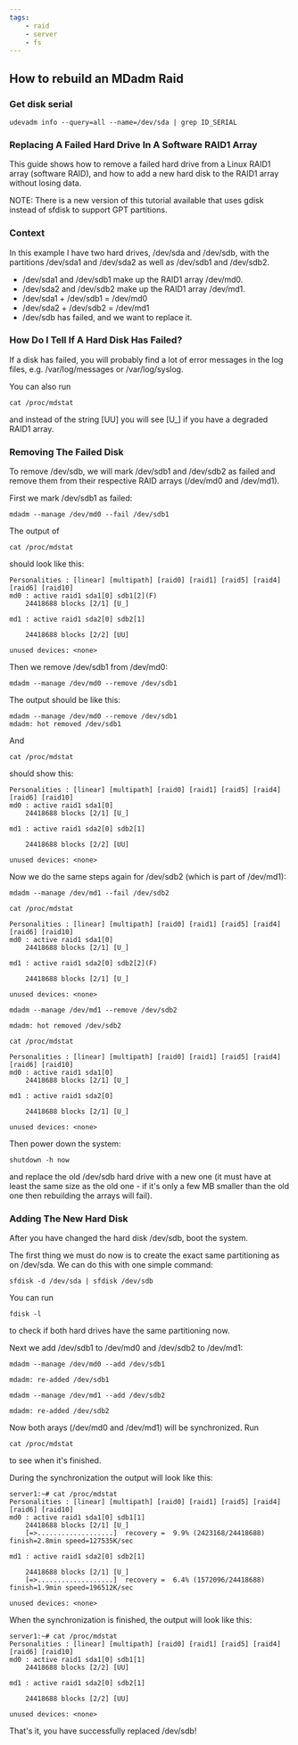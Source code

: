 ```yaml
---
tags:
    - raid
    - server
    - fs
---
```


## How to rebuild an MDadm Raid

### Get disk serial

    udevadm info --query=all --name=/dev/sda | grep ID_SERIAL

### Replacing A Failed Hard Drive In A Software RAID1 Array

This guide shows how to remove a failed hard drive from a Linux RAID1 array (software RAID), and how to add a new hard disk to the RAID1 array without losing data.

NOTE: There is a new version of this tutorial available that uses gdisk instead of sfdisk to support GPT partitions.

### Context

In this example I have two hard drives, /dev/sda and /dev/sdb, with the partitions /dev/sda1 and /dev/sda2 as well as /dev/sdb1 and /dev/sdb2.

- /dev/sda1 and /dev/sdb1 make up the RAID1 array /dev/md0.
- /dev/sda2 and /dev/sdb2 make up the RAID1 array /dev/md1.
- /dev/sda1 + /dev/sdb1 = /dev/md0
- /dev/sda2 + /dev/sdb2 = /dev/md1
- /dev/sdb has failed, and we want to replace it.

### How Do I Tell If A Hard Disk Has Failed?

If a disk has failed, you will probably find a lot of error messages in the log files, e.g. /var/log/messages or /var/log/syslog.

You can also run

    cat /proc/mdstat

and instead of the string [UU] you will see [U_] if you have a degraded RAID1 array.

### Removing The Failed Disk

To remove /dev/sdb, we will mark /dev/sdb1 and /dev/sdb2 as failed and remove them from their respective RAID arrays (/dev/md0 and /dev/md1).

First we mark /dev/sdb1 as failed:

    mdadm --manage /dev/md0 --fail /dev/sdb1

The output of

    cat /proc/mdstat

should look like this:

    Personalities : [linear] [multipath] [raid0] [raid1] [raid5] [raid4] [raid6] [raid10]
    md0 : active raid1 sda1[0] sdb1[2](F)
        24418688 blocks [2/1] [U_]

    md1 : active raid1 sda2[0] sdb2[1]

        24418688 blocks [2/2] [UU]

    unused devices: <none>

Then we remove /dev/sdb1 from /dev/md0:

    mdadm --manage /dev/md0 --remove /dev/sdb1

The output should be like this:

    mdadm --manage /dev/md0 --remove /dev/sdb1
    mdadm: hot removed /dev/sdb1

And

    cat /proc/mdstat

should show this:

    Personalities : [linear] [multipath] [raid0] [raid1] [raid5] [raid4] [raid6] [raid10]
    md0 : active raid1 sda1[0]
        24418688 blocks [2/1] [U_]

    md1 : active raid1 sda2[0] sdb2[1]

        24418688 blocks [2/2] [UU]

    unused devices: <none>

Now we do the same steps again for /dev/sdb2 (which is part of /dev/md1):

    mdadm --manage /dev/md1 --fail /dev/sdb2

    cat /proc/mdstat

    Personalities : [linear] [multipath] [raid0] [raid1] [raid5] [raid4] [raid6] [raid10]
    md0 : active raid1 sda1[0]
        24418688 blocks [2/1] [U_]

    md1 : active raid1 sda2[0] sdb2[2](F)

        24418688 blocks [2/1] [U_]

    unused devices: <none>

    mdadm --manage /dev/md1 --remove /dev/sdb2

    mdadm: hot removed /dev/sdb2

    cat /proc/mdstat

    Personalities : [linear] [multipath] [raid0] [raid1] [raid5] [raid4] [raid6] [raid10]
    md0 : active raid1 sda1[0]
        24418688 blocks [2/1] [U_]

    md1 : active raid1 sda2[0]

        24418688 blocks [2/1] [U_]

    unused devices: <none>

Then power down the system:

    shutdown -h now

and replace the old /dev/sdb hard drive with a new one (it must have at least the same size as the old one - if it's only a few MB smaller than the old one then rebuilding the arrays will fail).

### Adding The New Hard Disk

After you have changed the hard disk /dev/sdb, boot the system.

The first thing we must do now is to create the exact same partitioning as on /dev/sda. We can do this with one simple command:

    sfdisk -d /dev/sda | sfdisk /dev/sdb

You can run

    fdisk -l

to check if both hard drives have the same partitioning now.

Next we add /dev/sdb1 to /dev/md0 and /dev/sdb2 to /dev/md1:

    mdadm --manage /dev/md0 --add /dev/sdb1

    mdadm: re-added /dev/sdb1

    mdadm --manage /dev/md1 --add /dev/sdb2

    mdadm: re-added /dev/sdb2

Now both arays (/dev/md0 and /dev/md1) will be synchronized. Run

    cat /proc/mdstat

to see when it's finished.

During the synchronization the output will look like this:

    server1:~# cat /proc/mdstat
    Personalities : [linear] [multipath] [raid0] [raid1] [raid5] [raid4] [raid6] [raid10]
    md0 : active raid1 sda1[0] sdb1[1]
        24418688 blocks [2/1] [U_]
        [=>...................]  recovery =  9.9% (2423168/24418688) finish=2.8min speed=127535K/sec

    md1 : active raid1 sda2[0] sdb2[1]

        24418688 blocks [2/1] [U_]
        [=>...................]  recovery =  6.4% (1572096/24418688) finish=1.9min speed=196512K/sec

    unused devices: <none>

When the synchronization is finished, the output will look like this:

    server1:~# cat /proc/mdstat
    Personalities : [linear] [multipath] [raid0] [raid1] [raid5] [raid4] [raid6] [raid10]
    md0 : active raid1 sda1[0] sdb1[1]
        24418688 blocks [2/2] [UU]

    md1 : active raid1 sda2[0] sdb2[1]

        24418688 blocks [2/2] [UU]

    unused devices: <none>

That's it, you have successfully replaced /dev/sdb!
